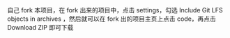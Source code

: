 自己 fork 本项目，在 fork 出来的项目中，点击 settings，勾选 Include Git LFS objects in archives ，然后就可以在 fork 出的项目主页上点击 code，再点击 Download ZIP 即可下载 
